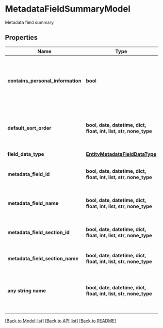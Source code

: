 # MetadataFieldSummaryModel

Metadata field summary

## Properties
Name | Type | Description | Notes
------------ | ------------- | ------------- | -------------
**contains_personal_information** | **bool** | When this is set to true, the metadata will be obfuscated during export | [optional] 
**default_sort_order** | **bool, date, datetime, dict, float, int, list, str, none_type** | Not currently utilized but the sort order for the metadata | [optional] 
**field_data_type** | [**EntityMetadataFieldDataType**](EntityMetadataFieldDataType.md) |  | [optional] 
**metadata_field_id** | **bool, date, datetime, dict, float, int, list, str, none_type** | The sequence ID for this metadata field | [optional] 
**metadata_field_name** | **bool, date, datetime, dict, float, int, list, str, none_type** | The name of this metadata field | [optional] 
**metadata_field_section_id** | **bool, date, datetime, dict, float, int, list, str, none_type** | The field section id that contains this field | [optional] 
**metadata_field_section_name** | **bool, date, datetime, dict, float, int, list, str, none_type** | The name of the field section | [optional] 
**any string name** | **bool, date, datetime, dict, float, int, list, str, none_type** | any string name can be used but the value must be the correct type | [optional]

[[Back to Model list]](../README.md#documentation-for-models) [[Back to API list]](../README.md#documentation-for-api-endpoints) [[Back to README]](../README.md)


